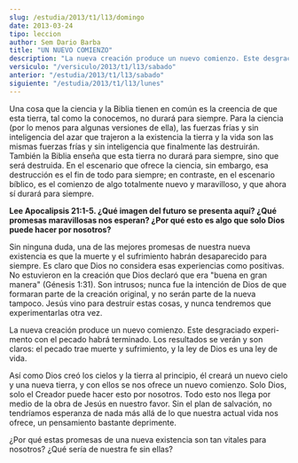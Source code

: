 ```yaml
---
slug: /estudia/2013/t1/l13/domingo
date: 2013-03-24
tipo: leccion
author: Sem Dario Barba
title: "UN NUEVO COMIENZO"
description: "La nueva creación produce un nuevo comienzo. Este desgraciado experi- mento con  el pecado habrá terminado. Los resultados se verán y son claros: el pecado trae  muerte y sufrimiento, y la ley de Dios es una ley de vida."
versiculo: "/versiculo/2013/t1/l13/sabado"
anterior: "/estudia/2013/t1/l13/sabado"
siguiente: "/estudia/2013/t1/l13/lunes"
---
```


Una cosa que la ciencia y la Biblia tienen en común es la creencia de que esta tierra, tal como la conocemos, no durará para siempre. Para la ciencia (por lo menos para algunas versiones de ella), las fuerzas frías y sin inteligencia del azar que trajeron a la existencia la tierra y la vida son las mismas fuerzas frías y sin inteligencia que finalmente las destruirán. También la Biblia enseña que esta tierra no durará para siempre, sino que será destruida. En el escenario que ofrece la ciencia, sin embargo, esa destrucción es el fin de todo para siempre; en contraste, en el escenario bíblico, es el comienzo de algo totalmente nuevo y maravilloso, y que ahora sí durará para siempre.

**Lee Apocalipsis 21:1-5. ¿Qué imagen del futuro se presenta aquí? ¿Qué promesas maravillosas nos esperan? ¿Por qué esto es algo que solo Dios puede hacer por nosotros?**

Sin ninguna duda, una de las mejores promesas de nuestra nueva existencia es que la muerte y el sufrimiento habrán desaparecido para siempre. Es claro que Dios no considera esas experiencias como positivas. No estuvieron en la creación que Dios declaró que era "buena en gran manera" (Génesis 1:31). Son intrusos; nunca fue la intención de Dios de que formaran parte de la creación original, y no serán parte de la nueva tampoco. Jesús vino para destruir estas cosas, y nunca tendremos que experimentarlas otra vez.

La nueva creación produce un nuevo comienzo. Este desgraciado experi- mento con el pecado habrá terminado. Los resultados se verán y son claros: el pecado trae muerte y sufrimiento, y la ley de Dios es una ley de vida.

Así como Dios creó los cielos y la tierra al principio, él creará un nuevo cielo y una nueva tierra, y con ellos se nos ofrece un nuevo comienzo. Solo Dios, solo el Creador puede hacer esto por nosotros. Todo esto nos llega por medio de la obra de Jesús en nuestro favor. Sin el plan de salvación, no tendríamos esperanza de nada más allá de lo que nuestra actual vida nos ofrece, un pensamiento bastante deprimente.

¿Por qué estas promesas de una nueva existencia son tan vitales para nosotros? ¿Qué sería de nuestra fe sin ellas?
